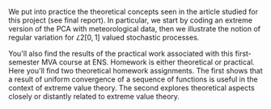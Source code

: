 We put into practice the theoretical concepts seen in the article studied for this project (see final report). In particular, we start by coding an extreme version of the PCA with meteorological data, then we illustrate the notion of regular variation for  $𝐿2[0,1]$  valued stochastic processes.

You'll also find the results of the practical work associated with this first-semester MVA course at ENS. 
Homework is either theoretical or practical. Here you'll find two theoretical homework assignments. The first shows that a result of uniform convergence of a sequence of functions is useful in the context of extreme value theory. The second explores theoretical aspects closely or distantly related to extreme value theory.  
